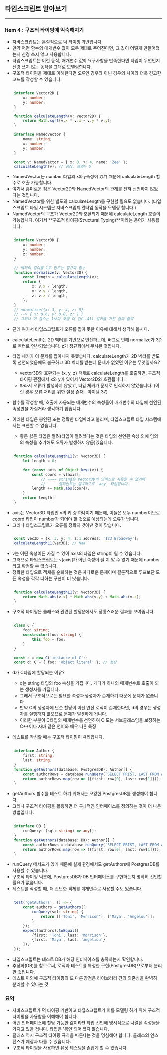## 타입스크립트 알아보기

---

### Item 4 : 구조적 타이핑에 익숙해지기

- 자바스크립트는 본질적으로 덕 타이핑 기반입니다.
- 만약 어떤 함수의 매개변수 값이 모두 제대로 주어진다면, 그 값이 어떻게 만들어졌는지 신경 쓰지 않고 사용합니다.
- 타입스크립트는 이런 동작, 매개변수 값이 요구사항을 만족한다면 타입이 무엇인지 신경 쓰지 않는 동작을 그대로 모델링합니다.
- 구조적 타이핑을 제대로 이해한다면 오류인 경우와 아닌 경우의 차이와 더욱 견고한 코드를 작성할 수 있습니다.

```Typescript

    interface Vector2D {
        x: number;
        y: number;
    }

    function calculateLength(v: Vector2D) {
        return Math.sqrt(v.x * v.x + v.y * v.y);
    }

    interface NamedVector {
        name: string;
        x: number;
        y: number;
    }

    const v: NamedVector = { x: 3, y: 4, name: 'Zee' };
    calculateLength(v); // 정상, 결과는 5

```

- NamedVector는 number 타입의 x와 y속성이 있기 때문에 calculateLength 함수로 호출 가능합니다.
- 여기서 흥미로운 점은 Vector2D와 NamedVector의 관계를 전혀 선언하지 않았다는 것입니다.
- NamedVector를 위한 별도의 calculateLength를 구현할 필요도 없습니다. (타입스크립트 타입 시스템은 자바스크립틔 런타임 동작을 모델링 합니다.)
- NamedVector의 구조가 Vector2D와 호환되기 때문에 calculateLength 호출이 가능합니다. 여기서 **구조적 타이핑(Structural Typing)**이라는 용어가 사용됩니다.

```Typescript

    interface Vector3D {
        x: number;
        y: number;
        z: number;
    }

    // 벡터의 길이를 1로 만드는 정규화 함수
    function normalize(v: Vector3D) {
        const length = calculateLength(v);
        return {
            x: v.x / length,
            y: v.y / length,
            z: v.z / length,
        };
    }
    // normalize({x: 3, y: 4, z: 5})
    // --> { x: 0.6, y: 0.8, z: 1 }
    // 그러나 이 함수는 1보다 조금 더 긴(1.41) 길이를 가진 결과 출력

```

- 근데 여기서 타입스크립트가 오류를 잡지 못한 이유에 대해서 생각해 봅시다.
- calculateLenth는 2D 벡터를 기반으로 연산하는데, 버그로 인해 normalize가 3D로 벡터로 연산되었습니다. z가 정규화에서 무시된 것입니다.
- 타입 체커가 이 문제를 잡아내지 못했습니다. calculateLength가 2D 벡터를 받도록 선언되었음에도 불구하고 3D 벡터를 받는데 문제가 없었던 이유는 무엇일까요?

  - vector3D와 호환되는 {x, y, z} 객체로 calculateLength를 호출하면, 구조적 타이핑 관점에서 x와 y가 있어서 Vector2D와 호환됩니다.
  - 따라서 오류가 발생하지 않았고, 타입 체커가 문제로 인식하지 않았습니다. (이런 경우 오류 처리를 위한 설정 존재 - 아이템 37)

- 함수를 작성할 때, 호출에 사용되는 매개변수의 속성들이 매개변수의 타입에 선언된 속성만을 가질거라 생각하기 쉽습니다.
- 이러한 타입은 봉인된 또는 정확한 타입이라고 불리며, 타입스크립트 타입 시스템에서는 표현할 수 없습니다.
  - 좋든 싫든 타입은 열려(타입이 열려있다는 것은 타입의 선언된 속성 외에 임의의 속성을 추가해도 오류가 발생하지 않음)있습니다.

```Typescript

    function calculateLengthL1(v: Vector3D) {
        let length = 0;

        for (const axis of Object.keys(v)) {
            const coord = v[axis];
                // ~~~~ string은 Vector3D의 인덱스로 사용할 수 없기에
                //      엘리먼트는 암시적으로 'any' 타입입니다.
            length += Math.abs(coord);
        }
        return length;
    }

```

- axis는 Vector3D 타입인 v의 키 중 하나이기 때문에, 이들은 모두 number이므로 coord 타입이 number가 되어야 할 것으로 예상되는데 오류가 납니다.
- 그러나 타입스크립트가 오류를 정확히 찾아낸 것이 맞습니다.

```Typescript

    const vec3D = {x: 3, y: 4, z:1 address: '123 Broadway'};
    calculateLengthL1(Vec3D); // NaN

```

- v는 어떤 속성이든 가질 수 있어 axis의 타입은 string이 될 수 있습니다.
- 그러므로 타입스크립트는 v[axis]가 어떤 속성이 될 지 알 수 없기 때문에 number라고 확정할 수 없습니다.
- 정확한 타입으로 객체를 순회하는 것은 까다로운 문제이며 결론적으로 루프보단 모든 속성을 각각 더하는 구현이 더 낫습니다.

```Typescript

    function calculateLengthL1(v: Vector3D) {
        return Math.abs(v.x) + Math.abs(v.y) + Math.abs(v.z);
    }

```

- 구조적 타이핑은 클래스와 관련된 할당문에서도 당황스러운 결과를 보여줍니다.

```Typescript

    class C {
        foo: string;
        constructor(foo: string) {
            this.foo = foo;
        }
    }

    const c = new C('instance of C');
    const d: C = { foo: 'object literal' }; // 정상

```

- d가 C타입에 할당되는 이유?

  - d는 string 타입의 foo 속성을 가집니다. 게다가 하나의 매개변수로 호출이 되는 생성자를 가집니다.
  - 그래서 구조적으로는 필요한 속성과 생성자가 존재하기 때문에 문제가 없습니다.
  - 만약 C의 생성자에 단순 할당이 아닌 연산 로직이 존재한다면, d의 경우는 생성자를 실행하지 않으므로 문제가 발생하게 됩니다.
  - 이러한 부분이 C타입의 매개변수를 선언하여 C 도는 서브클래스임을 보장하는 C++이나 자바 같은 언어와 매우 다른 특징

- 테스트를 작성할 때는 구조적 타이핑이 유리합니다.

```Typescript

    interface Author {
        first: string;
        last: string;
    }
    function getAuthors(database: PostgresDB): Author[] {
        const authorRows = database.runQuery(`SELECT FRIST, LAST FROM AUTHORS`);
        return authorRows.map(row => ({first: row[0], last: row[1]}));
    }

```

- getAuthors 함수를 테스트 하기 위해서는 모킹한 PostgresDB를 생성해야 합니다.
- 그러나 구조적 타이핑을 활용하면 더 구체적인 인터페이스를 정의하는 것이 더 나은 방법입니다.

```Typescript

    interface DB {
        runQuery: (sql: string) => any[];
    }
    function getAuthors(database: DB): Author[] {
        const authorRows = database.runQuery(`SELECT FRIST, LAST FROM AUTHORS`);
        return authorRows.map(row => ({first: row[0], last: row[1]}));
    }

```

- runQuery 메서드가 있기 때문에 실제 환경에서도 getAuthors에 PostgresDB를 사용할 수 있습니다.
- 구조적 타이핑 덕분에, PostgresDB가 DB 인터페이스를 구현하는지 명확히 선언할 필요가 없습니다.
- 테스트를 작성할 때, 더 간단한 객체를 매개변수로 사용할 수도 있습니다.

```Typescript

    test('getAuthors', () => {
        const authors = getAuthors({
            runQuery(sql: string) {
                return [['Toni', 'Morrison'], ['Maya', 'Angelou']];
            }
        });
        expect(authors).toEqual([
            {first: 'Toni', last: 'Morrison'},
            {first: 'Maya', last: 'Angeliou'}
        ]);
    });

```

- 타입스크립트는 테스트 DB가 해당 인터페이스를 충족하는지 확인합니다.
- 추상화(DB)를 함으로써, 로직과 테스트를 특정한 구현(PostgresDB)으로부터 분리한 것입니다.
- 테스트 이외에 구조적 타이핑의 또 다른 장점은 라이브러리 간의 의존성을 완벽히 분리할 수 있다는 것

### 요약

- 자바스크립트가 덕 타이핑 기반이고 타입스크립트가 이를 모델링 하기 위해 구조적 타이핑을 사용함을 이해해야 합니다.
- 어떤 인터페이스에 할당 가능한 값이라면 타입 선언에 명시적으로 나열된 속성들을 가지고 있을 겁니다. 타입은 '봉인'되어 있지 않습니다.
- 클래스 역시 구조적 타이핑 규칙을 따른다는 것을 명심해야 합니다. 클래스의 인스턴스가 예상과 다를 수 있습니다.
- 구조적 타이핑을 사용하면 유닛 테스팅을 손쉽게 할 수 있습니다.
